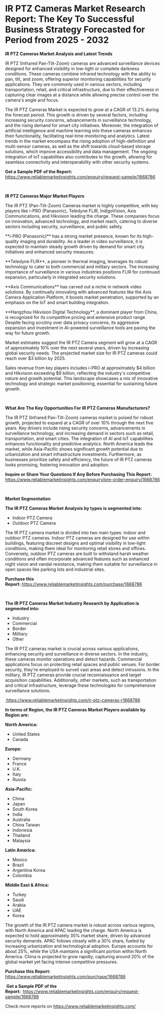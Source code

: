 <p><h1>IR PTZ Cameras Market Research Report: The Key To Successful Business Strategy Forecasted for Period from 2025 - 2032</h1></p><p><strong>IR PTZ Cameras Market Analysis and Latest Trends</strong></p>
<p><p>IR PTZ (Infrared Pan-Tilt-Zoom) cameras are advanced surveillance devices designed for enhanced visibility in low-light or complete darkness conditions. These cameras combine infrared technology with the ability to pan, tilt, and zoom, offering superior monitoring capabilities for security applications. They are commonly used in various sectors, including transportation, retail, and critical infrastructure, due to their effectiveness in capturing clear images at a distance while allowing precise control over the camera's angle and focus.</p><p>The IR PTZ Cameras Market is expected to grow at a CAGR of 13.2% during the forecast period. This growth is driven by several factors, including increasing security concerns, advancements in surveillance technology, and the rising demand for smart city initiatives. Moreover, the integration of artificial intelligence and machine learning into these cameras enhances their functionality, facilitating real-time monitoring and analytics. Latest trends in the market encompass the rising adoption of high-definition and multi-sensor cameras, as well as the shift towards cloud-based storage solutions, which improve accessibility and data management. The ongoing integration of IoT capabilities also contributes to the growth, allowing for seamless connectivity and interoperability with other security systems.</p></p>
<p><strong>Get a Sample PDF of the Report:&nbsp;</strong> <a href="https://www.reliablemarketinsights.com/enquiry/request-sample/1668786?utm_campaign=3540&utm_medium=2&utm_source=Github&utm_content=ia&utm_term=09042025&utm_id=ir-ptz-cameras">https://www.reliablemarketinsights.com/enquiry/request-sample/1668786</a></p>
<p>&nbsp;</p>
<p><strong>IR PTZ Cameras Major Market Players</strong></p>
<p><p>The IR PTZ (Pan-Tilt-Zoom) Cameras market is highly competitive, with key players like i-PRO (Panasonic), Teledyne FLIR, IndigoVision, Axis Communications, and Hikvision leading the charge. These companies focus on innovation, advanced technology, and market reach, catering to diverse sectors including security, surveillance, and public safety.</p><p>**i-PRO (Panasonic)** has a strong market presence, known for its high-quality imaging and durability. As a leader in video surveillance, it is expected to maintain steady growth driven by demand for smart city initiatives and enhanced security measures.</p><p>**Teledyne FLIR**, a pioneer in thermal imaging, leverages its robust technology to cater to both commercial and military sectors. The increasing importance of surveillance in various industries positions FLIR for continued expansion, particularly in integrated security solutions.</p><p>**Axis Communications** has carved out a niche in network video solutions. By continually innovating with advanced features like the Axis Camera Application Platform, it boosts market penetration, supported by an emphasis on the IoT and smart building integration.</p><p>**Hangzhou Hikvision Digital Technology**, a dominant player from China, is recognized for its competitive pricing and extensive product range. Despite facing scrutiny over data privacy concerns, its aggressive expansion and investment in AI-powered surveillance tools are paving the way for future growth.</p><p>Market estimates suggest the IR PTZ Camera segment will grow at a CAGR of approximately 10% over the next several years, driven by increasing global security needs. The projected market size for IR PTZ cameras could reach over $3 billion by 2025.</p><p>Sales revenue from key players includes i-PRO at approximately $4 billion and Hikvision exceeding $9 billion, reflecting the industry's competitive nature and growth potential. This landscape showcases a mix of innovative technology and strategic market positioning, essential for sustaining future growth.</p></p>
<p>&nbsp;</p>
<p><strong>What Are The Key Opportunities For IR PTZ Cameras Manufacturers?</strong></p>
<p><p>The IR PTZ (Infrared Pan-Tilt-Zoom) cameras market is poised for robust growth, projected to expand at a CAGR of over 10% through the next five years. Key drivers include rising security concerns, advancements in surveillance technology, and increasing demand in sectors such as retail, transportation, and smart cities. The integration of AI and IoT capabilities enhances functionality and predictive analytics. North America leads the market, while Asia-Pacific shows significant growth potential due to urbanization and smart infrastructure investments. Furthermore, as businesses prioritize safety and efficiency, the future of IR PTZ cameras looks promising, fostering innovation and adoption.</p></p>
<p><strong>Inquire or Share Your Questions If Any Before Purchasing This Report:</strong> <a href="https://www.reliablemarketinsights.com/enquiry/pre-order-enquiry/1668786?utm_campaign=3540&utm_medium=2&utm_source=Github&utm_content=ia&utm_term=09042025&utm_id=ir-ptz-cameras">https://www.reliablemarketinsights.com/enquiry/pre-order-enquiry/1668786</a></p>
<p>&nbsp;</p>
<p><strong>Market Segmentation</strong></p>
<p><strong>The IR PTZ Cameras Market Analysis by types is segmented into:</strong></p>
<p><ul><li>Indoor PTZ Camera</li><li>Outdoor PTZ Camera</li></ul></p>
<p><p>The IR PTZ camera market is divided into two main types: indoor and outdoor PTZ cameras. Indoor PTZ cameras are designed for use within buildings, featuring discreet designs and optimal visibility in low-light conditions, making them ideal for monitoring retail stores and offices. Conversely, outdoor PTZ cameras are built to withstand harsh weather conditions and often incorporate advanced features such as enhanced night vision and vandal resistance, making them suitable for surveillance in open spaces like parking lots and industrial sites.</p></p>
<p><strong>Purchase this Report:&nbsp;</strong><a href="https://www.reliablemarketinsights.com/purchase/1668786?utm_campaign=3540&utm_medium=2&utm_source=Github&utm_content=ia&utm_term=09042025&utm_id=ir-ptz-cameras">https://www.reliablemarketinsights.com/purchase/1668786</a></p>
<p>&nbsp;</p>
<p><strong>The IR PTZ Cameras Market Industry Research by Application is segmented into:</strong></p>
<p><ul><li>Industry</li><li>Commercial</li><li>Border</li><li>Military</li><li>Other</li></ul></p>
<p><p>The IR PTZ cameras market is crucial across various applications, enhancing security and surveillance in diverse sectors. In the industry, these cameras monitor operations and detect hazards. Commercial applications focus on protecting retail spaces and public venues. For border security, they're employed to surveil vast areas and detect intrusions. In the military, IR PTZ cameras provide crucial reconnaissance and target acquisition capabilities. Additionally, other markets, such as transportation and critical infrastructure, leverage these technologies for comprehensive surveillance solutions.</p></p>
<p><a href="https://www.reliablemarketinsights.com/ir-ptz-cameras-r1668786?utm_campaign=3540&utm_medium=2&utm_source=Github&utm_content=ia&utm_term=09042025&utm_id=ir-ptz-cameras">&nbsp;https://www.reliablemarketinsights.com/ir-ptz-cameras-r1668786</a></p>
<p><strong>In terms of Region, the IR PTZ Cameras Market Players available by Region are:</strong></p>
<p>
    <p> <strong> North America: </strong>
        <ul>
            <li>United States</li>
            <li>Canada</li>
        </ul>
        </p> 
    <p> <strong> Europe: </strong>
        <ul>
            <li>Germany</li>
            <li>France</li>
            <li>U.K.</li>
            <li>Italy</li>
            <li>Russia</li>
        </ul>
        </p> 
    <p> <strong> Asia-Pacific: </strong>
        <ul>
            <li>China</li>
            <li>Japan</li>
            <li>South Korea</li>
            <li>India</li>
            <li>Australia</li>
            <li>China Taiwan</li>
            <li>Indonesia</li>
            <li>Thailand</li>
            <li>Malaysia</li>
        </ul>
        </p> 
    <p> <strong> Latin America: </strong>
        <ul>
            <li>Mexico</li>
            <li>Brazil</li>
            <li>Argentina Korea</li>
            <li>Colombia</li>
        </ul>
        </p> 
    <p> <strong> Middle East & Africa: </strong>
        <ul>
            <li>Turkey</li>
            <li>Saudi</li>
            <li>Arabia</li>
            <li>UAE</li>
            <li>Korea</li>
        </ul>
    </p>
    </p>
<p><p>The growth of the IR PTZ camera market is robust across various regions, with North America and APAC leading the charge. North America is expected to hold approximately 35% market share, driven by advanced security demands. APAC follows closely with a 30% share, fueled by increasing urbanization and technological adoption. Europe accounts for about 25%, while the USA maintains a significant portion within North America. China is projected to grow rapidly, capturing around 20% of the global market yet facing intense competitive pressures.</p></p>
<p><strong>Purchase this Report: </strong><a href="https://www.reliablemarketinsights.com/purchase/1668786?utm_campaign=3540&utm_medium=2&utm_source=Github&utm_content=ia&utm_term=09042025&utm_id=ir-ptz-cameras">https://www.reliablemarketinsights.com/purchase/1668786</a></p>
<p>&nbsp;<strong>Get a Sample PDF of the Report:&nbsp;&nbsp;</strong><a href="https://www.reliablemarketinsights.com/enquiry/request-sample/1668786?utm_campaign=3540&utm_medium=2&utm_source=Github&utm_content=ia&utm_term=09042025&utm_id=ir-ptz-cameras">https://www.reliablemarketinsights.com/enquiry/request-sample/1668786</a></p>
<p><strong></strong></p>
<p>Check more reports on <a href="https://www.reliablemarketinsights.com/?utm_campaign=3540&utm_medium=2&utm_source=Github&utm_content=ia&utm_term=09042025&utm_id=ir-ptz-cameras">https://www.reliablemarketinsights.com/</a></p>